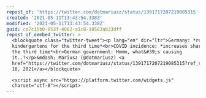 ```yaml
---
repost_of: 'https://twitter.com/dotmariusz/status/1391717207219085315'
created: '2021-05-11T13:43:54.338Z'
modified: '2021-05-11T13:43:54.338Z'
guid: ca7c15b0-853f-4062-a1c8-10583ab33dff
repost_of_oembed_twitter: >
  <blockquote class="twitter-tweet"><p lang="en" dir="ltr">Germany: *reopens
  kindergartens for the third time*<br>COVID incidence: *increases sharply for
  the third time*<br>German government: Hmmm, what&#39;s causing
  it..?</p>&mdash; Mariusz (@dotmariusz) <a
  href="https://twitter.com/dotmariusz/status/1391717207219085315?ref_src=twsrc%5Etfw">May
  10, 2021</a></blockquote>

  <script async src="https://platform.twitter.com/widgets.js"
  charset="utf-8"></script>
---
```

 
